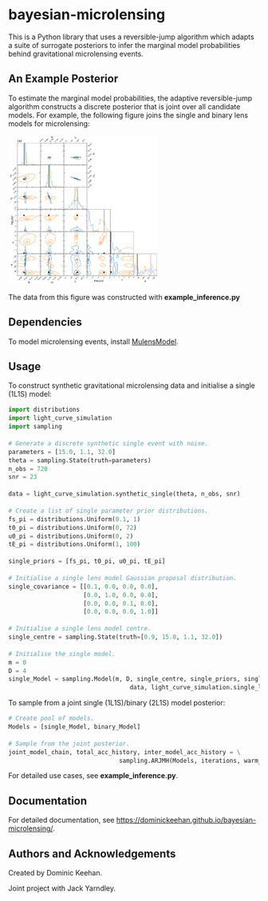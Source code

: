 # bayesian-microlensing
This is a Python library that uses a reversible-jump algorithm which adapts a suite of surrogate posteriors to infer the marginal model probabilities behind gravitational microlensing events.   

## An Example Posterior
To estimate the marginal model probabilities, the adaptive reversible-jump algorithm constructs a discrete posterior that is joint over all candidate models. For example, the following figure joins the single and binary lens models for microlensing:

<img src="source/figures/1-broccoli.png" width="300" height="300">

The data from this figure was constructed with **example_inference.py**

## Dependencies
To model microlensing events, install [MulensModel](https://rpoleski.github.io/MulensModel/install.html).

## Usage
To construct synthetic gravitational microlensing data and initialise a single (1L1S) model:
```python
import distributions
import light_curve_simulation
import sampling

# Generate a discrete synthetic single event with noise.
parameters = [15.0, 1.1, 32.0]
theta = sampling.State(truth=parameters)
n_obs = 720
snr = 23

data = light_curve_simulation.synthetic_single(theta, n_obs, snr)

# Create a list of single parameter prior distributions.
fs_pi = distributions.Uniform(0.1, 1)
t0_pi = distributions.Uniform(0, 72)
u0_pi = distributions.Uniform(0, 2)
tE_pi = distributions.Uniform(1, 100)

single_priors = [fs_pi, t0_pi, u0_pi, tE_pi]

# Initialise a single lens model Gaussian proposal distribution.
single_covariance = [[0.1, 0.0, 0.0, 0.0],
                     [0.0, 1.0, 0.0, 0.0],
                     [0.0, 0.0, 0.1, 0.0],
                     [0.0, 0.0, 0.0, 1.0]]

# Initialise a single lens model centre.
single_centre = sampling.State(truth=[0.9, 15.0, 1.1, 32.0])

# Initialise the single model.
m = 0
D = 4
single_Model = sampling.Model(m, D, single_centre, single_priors, single_covariance, \
                                  data, light_curve_simulation.single_log_likelihood)
```

To sample from a joint single (1L1S)/binary (2L1S) model posterior:

```python
# Create pool of models.
Models = [single_Model, binary_Model]

# Sample from the joint posterior.
joint_model_chain, total_acc_history, inter_model_acc_history = \
                               sampling.ARJMH(Models, iterations, warm_up_iterations)
```
For detailed use cases, see **example_inference.py**.

## Documentation
For detailed documentation, see https://dominickeehan.github.io/bayesian-microlensing/.

## Authors and Acknowledgements
Created by Dominic Keehan.

Joint project with Jack Yarndley.
